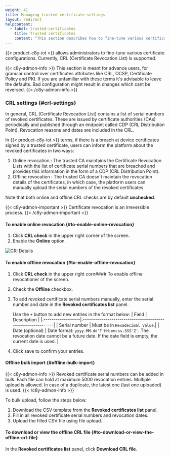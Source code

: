 ```yaml
---
weight: 41
title: Managing trusted certificate settings
layout: redirect
helpcontent:
  - label: trusted-certificates
    title: Trusted certificates
    content: "This section describes how to fine-tune various certificate configurations."
---
```


{{< product-c8y-iot >}} allows administrators to fine-tune various certificate configurations.
Currently, CRL (Certificate Revocation List) is supported.

{{< c8y-admon-info >}}
This section is meant for advance users, for granular control over certificates attributes like CRL, OCSP, Certificate
Policy and PKI.
If you are unfamiliar with these terms it's advisable to leave the defaults.
Bad configuration might result in changes which cant be reversed.
{{< /c8y-admon-info >}}

### CRL settings {#crl-settings}

In general, CRL (Certificate Revocation List) contains a list of serial numbers of revoked certificates.
These are issued by certificate authorities (CAs) periodically and published through an endpoint called CDP (CRL
Distribution Point).
Revocation reasons and dates are included in the CRL.

In {{< product-c8y-iot >}} terms, if there is a breach at device certificates signed by a trusted certificate, users
can inform the platform about the revoked certificates in two ways:

1. Online revocation :
    The trusted CA maintains the Certificate Revocation Lists with the list of certificate serial numbers that are
   breached and provides this information in the form of a CDP (CRL Distribution Point).
2. Offline revocation :
    The trusted CA doesn't maintain the revocation details of the certificates, in which case, the platform users
   can manually upload the serial numbers of the revoked certificates.

Note that both online and offline CRL checks are by default **unchecked**.

{{< c8y-admon-important >}}
Certificate revocation is an irreversible process.
{{< /c8y-admon-important >}}

#### To enable online revocation {#to-enable-online-revocation}

1. Click **CRL check** in the upper right corner of the screen.
2. Enable the **Online** option.

![CRl Details](/images/users-guide/DeviceManagement/devmgmt-crl-option-check.png)

#### To enable offline revocation {#to-enable-offline-revocation}

1. Click **CRL check** in the upper right corn#### To enable offline revocationer of the screen.
2. Check the **Offline** checkbox.
3. To add revoked certificate serial numbers manually, enter the serial number and date in the **Revoked certificates list**
   panel.

   Use the `+` button to add new entries in the format below:
   | Field | Description |
   |:------------------|:------------------------------------------------------------|
   | Serial number | Must be in `Hexadecimal Value`.|
   | Date (optional)       | Date format: `yyyy-MM-dd'T'HH:mm:ss.SSS'Z'`. The revocation date cannot be a future date. If the date field is empty, the current date is used. |
4. Click save to confirm your entries.

#### Offline bulk import {#offline-bulk-import}

{{< c8y-admon-info >}}
Revoked certificate serial numbers can be added in bulk.
Each file can hold at maximum 5000 revocation entries.
Multiple upload is allowed. In case of a duplicate, the latest one (last one uploaded) is used.
{{< /c8y-admon-info >}}

To bulk upload, follow the steps below:

1. Download the CSV template from the **Revoked certificates list** panel.
2. Fill in all revoked certificate serial numbers and revocation dates.
3. Upload the filled CSV file using file upload.

#### To download or view the offline CRL file {#to-download-or-view-the-offline-crl-file}

In the **Revoked certificates list** panel, click **Download CRL file**.
